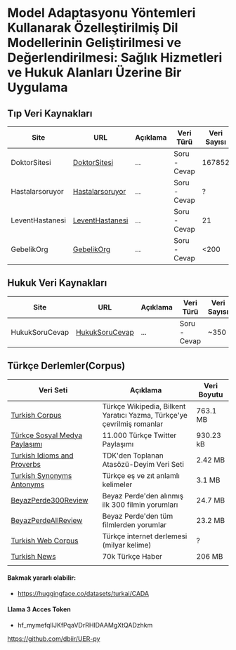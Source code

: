 # Model Adaptasyonu Yöntemleri Kullanarak Özelleştirilmiş Dil Modellerinin Geliştirilmesi ve Değerlendirilmesi: Sağlık Hizmetleri ve Hukuk Alanları Üzerine Bir Uygulama

## Tıp Veri Kaynakları

| Site            | URL                                                   | Açıklama | Veri Türü    | Veri Sayısı | Veri Boyutu | Veri Formatı | Durum           |
| --------------- | ----------------------------------------------------- | -------- | ------------ | ----------- | ----------- | ------------ | --------------- |
| DoktorSitesi    | [DoktorSitesi](https://www.doktorsitesi.com/)         | ...      | Soru - Cevap | 167852      | 246 MB      | JSON         | Tamamlandı      |
| Hastalarsoruyor | [Hastalarsoruyor](https://www.hastalarsoruyor.com/)   | ...      | Soru - Cevap | ?           | ?           | ?            | Listeye Eklendi |
| LeventHastanesi | [LeventHastanesi](https://www.leventhastanesi.com.tr/)| ...      | Soru - Cevap | 21          | ?           | ?            | Listeye Eklendi |
| GebelikOrg      | [GebelikOrg](https://gebelik.org/tr/)                 | ...      | Soru - Cevap | <200        | ?           | ?            | Listeye Eklendi |

## Hukuk Veri Kaynakları 

| Site             | URL                                                            | Açıklama | Veri Türü    | Veri Sayısı | Veri Boyutu | Veri Formatı | Durum           |
| --------------- | -------------------------------------------------------------- | -------- | ------------ | ----------- | ----------- | ------------ | --------------- |
| HukukSoruCevap  | [HukukSoruCevap](https://www.hukuksorucevap.com.tr/sorucevap/) | ...      | Soru - Cevap | ~350        | ?           | ?            | Listeye Eklendi |


## Türkçe Derlemler(Corpus)

| Veri Seti       | Açıklama | Veri Boyutu |
| -------------- | -------- | ----------- |
| [Turkish Corpus](https://www.kaggle.com/datasets/redrussianarmy/turkish-corpus) | Türkçe Wikipedia, Bilkent Yaratıcı Yazma, Türkçe'ye çevrilmiş romanlar | 763.1 MB |
| [Türkçe Sosyal Medya Paylaşımı](https://www.kaggle.com/datasets/mrtbeyz/trke-sosyal-medya-paylam-veri-seti) | 11.000 Türkçe Twitter Paylaşımı | 930.23 kB | 
| [Turkish Idioms and Proverbs](https://www.kaggle.com/datasets/emreokcular/turkish-idioms-and-proverbs) | TDK'den Toplanan Atasözü-Deyim Veri Seti | 2.42 MB |
| [Turkish Synonyms Antonyms](https://huggingface.co/datasets/agmmnn/turkish-thesaurus-synonyms-antonyms) | Türkçe eş ve zıt anlamlı kelimeler | 3.1 MB |
| [BeyazPerde300Review](https://huggingface.co/datasets/turkish-nlp-suite/beyazperde-top-300-movie-reviews) | Beyaz Perde'den alınmış ilk 300 filmin yorumları | 24.7 MB |
| [BeyazPerdeAllReview](https://huggingface.co/datasets/turkish-nlp-suite/beyazperde-all-movie-reviews) | Beyaz Perde'den tüm filmlerden yorumlar | 23.2 MB |
| [Turkish Web Corpus](https://www.sketchengine.eu/trtenten-turkish-corpus/) | Türkçe internet derlemesi (milyar kelime) | ? | 
| [Turkish News](https://www.kaggle.com/datasets/suleymancan/turkishnews70000) | 70k Türkçe Haber | 206 MB |
| []() |  |  |

#### Bakmak yararlı olabilir: 
- https://huggingface.co/datasets/turkai/CADA

#### Llama 3 Acces Token

- 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



https://github.com/dbiir/UER-py
